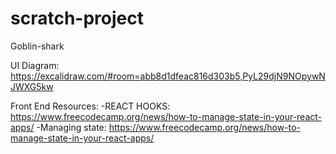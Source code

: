 # scratch-project

Goblin-shark

UI Diagram: https://excalidraw.com/#room=abb8d1dfeac816d303b5,PyL29djN9NOpywNJWXG5kw


Front End Resources:
-REACT HOOKS: https://www.freecodecamp.org/news/how-to-manage-state-in-your-react-apps/
-Managing state: https://www.freecodecamp.org/news/how-to-manage-state-in-your-react-apps/